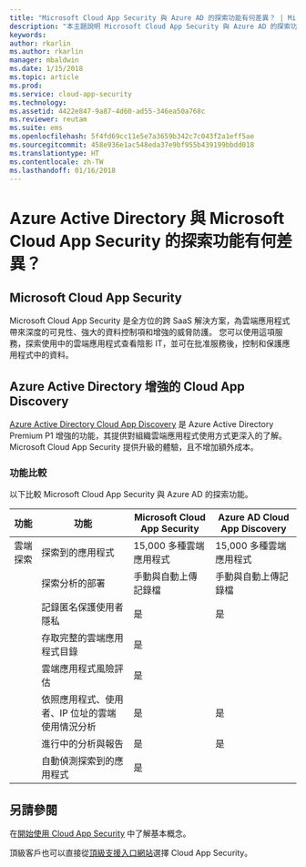 ```yaml
---
title: "Microsoft Cloud App Security 與 Azure AD 的探索功能有何差異？ | Microsoft Docs"
description: "本主題說明 Microsoft Cloud App Security 與 Azure AD 的探索功能有何差異。"
keywords: 
author: rkarlin
ms.author: rkarlin
manager: mbaldwin
ms.date: 1/15/2018
ms.topic: article
ms.prod: 
ms.service: cloud-app-security
ms.technology: 
ms.assetid: 4422e847-9a87-4d60-ad55-346ea50a768c
ms.reviewer: reutam
ms.suite: ems
ms.openlocfilehash: 5f4fd69cc11e5e7a3659b342c7c043f2a1eff5ae
ms.sourcegitcommit: 458e936e1ac548eda37e9bf955b439199bbdd018
ms.translationtype: HT
ms.contentlocale: zh-TW
ms.lasthandoff: 01/16/2018
---
```

# <a name="what-are-the-differences-discovery-capabilities-in-azure-active-directory-and-microsoft-cloud-app-security"></a>Azure Active Directory 與 Microsoft Cloud App Security 的探索功能有何差異？

## <a name="microsoft-cloud-app-security"></a>Microsoft Cloud App Security 

Microsoft Cloud App Security 是全方位的跨 SaaS 解決方案，為雲端應用程式帶來深度的可見性、強大的資料控制項和增強的威脅防護。 您可以使用這項服務，探索使用中的雲端應用程式查看陰影 IT，並可在批准服務後，控制和保護應用程式中的資料。 

## <a name="enhanced-cloud-app-discovery-in-azure-active-directory"></a>Azure Active Directory 增強的 Cloud App Discovery

[Azure Active Directory Cloud App Discovery](https://aka.ms/caddocsnew) 是 Azure Active Directory Premium P1 增強的功能，其提供對組織雲端應用程式使用方式更深入的了解。 Microsoft Cloud App Security 提供升級的體驗，且不增加額外成本。 

### <a name="feature-comparison"></a>功能比較

以下比較 Microsoft Cloud App Security 與 Azure AD 的探索功能。

|功能|功能|Microsoft Cloud App Security|Azure AD Cloud App Discovery|
|----|----|----|----|
|雲端探索|探索到的應用程式|15,000 多種雲端應用程式|15,000 多種雲端應用程式|
||探索分析的部署|手動與自動上傳記錄檔|手動與自動上傳記錄檔|
||記錄匿名保護使用者隱私|是|是|
||存取完整的雲端應用程式目錄|是||
||雲端應用程式風險評估|是||
||依照應用程式、使用者、IP 位址的雲端使用情況分析|是|是|
||進行中的分析與報告|是|是|
||自動偵測探索到的應用程式|是||

## <a name="see-also"></a>另請參閱  

在[開始使用 Cloud App Security](getting-started-with-cloud-app-security.md) 中了解基本概念。    

頂級客戶也可以直接從[頂級支援入口網站](https://premier.microsoft.com/)選擇 Cloud App Security。   

